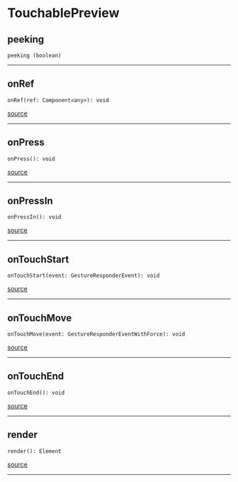 # TouchablePreview

## peeking

`peeking (boolean)`

---

## onRef

`onRef(ref: Component<any>): void`

[source](https://github.com/wix/react-native-navigation/blob/v2/lib/src/adapters/TouchablePreview.tsx#L54)

---

## onPress

`onPress(): void`

[source](https://github.com/wix/react-native-navigation/blob/v2/lib/src/adapters/TouchablePreview.tsx#L58)

---

## onPressIn

`onPressIn(): void`

[source](https://github.com/wix/react-native-navigation/blob/v2/lib/src/adapters/TouchablePreview.tsx#L68)

---

## onTouchStart

`onTouchStart(event: GestureResponderEvent): void`

[source](https://github.com/wix/react-native-navigation/blob/v2/lib/src/adapters/TouchablePreview.tsx#L85)

---

## onTouchMove

`onTouchMove(event: GestureResponderEventWithForce): void`

[source](https://github.com/wix/react-native-navigation/blob/v2/lib/src/adapters/TouchablePreview.tsx#L90)

---

## onTouchEnd

`onTouchEnd(): void`

[source](https://github.com/wix/react-native-navigation/blob/v2/lib/src/adapters/TouchablePreview.tsx#L106)

---

## render

`render(): Element`

[source](https://github.com/wix/react-native-navigation/blob/v2/lib/src/adapters/TouchablePreview.tsx#L115)

---


